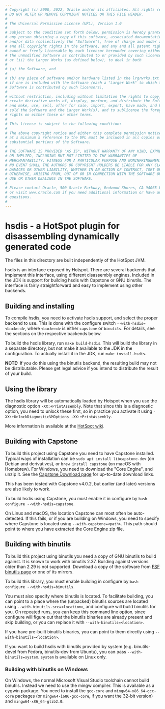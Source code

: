 ```yaml
---
# Copyright (c) 2008, 2022, Oracle and/or its affiliates. All rights reserved.
# DO NOT ALTER OR REMOVE COPYRIGHT NOTICES OR THIS FILE HEADER.
#
# The Universal Permissive License (UPL), Version 1.0
#
# Subject to the condition set forth below, permission is hereby granted to
# any person obtaining a copy of this software, associated documentation
# and/or data (collectively the "Software"), free of charge and under any
# and all copyright rights in the Software, and any and all patent rights
# owned or freely licensable by each licensor hereunder covering either (i)
# the unmodified Software as contributed to or provided by such licensor,
# or (ii) the Larger Works (as defined below), to deal in both
#
# (a) the Software, and
#
# (b) any piece of software and/or hardware listed in the lrgrwrks.txt file
# if one is included with the Software (each a "Larger Work" to which the
# Software is contributed by such licensors),
#
# without restriction, including without limitation the rights to copy,
# create derivative works of, display, perform, and distribute the Software
# and make, use, sell, offer for sale, import, export, have made, and have
# sold the Software and the Larger Work(s), and to sublicense the foregoing
# rights on either these or other terms.
#
# This license is subject to the following condition:
#
# The above copyright notice and either this complete permission notice or
# at a minimum a reference to the UPL must be included in all copies or
# substantial portions of the Software.
#
# THE SOFTWARE IS PROVIDED "AS IS", WITHOUT WARRANTY OF ANY KIND, EXPRESS
# OR IMPLIED, INCLUDING BUT NOT LIMITED TO THE WARRANTIES OF
# MERCHANTABILITY, FITNESS FOR A PARTICULAR PURPOSE AND NONINFRINGEMENT. IN
# NO EVENT SHALL THE AUTHORS OR COPYRIGHT HOLDERS BE LIABLE FOR ANY CLAIM,
# DAMAGES OR OTHER LIABILITY, WHETHER IN AN ACTION OF CONTRACT, TORT OR
# OTHERWISE, ARISING FROM, OUT OF OR IN CONNECTION WITH THE SOFTWARE OR THE
# USE OR OTHER DEALINGS IN THE SOFTWARE.
#
# Please contact Oracle, 500 Oracle Parkway, Redwood Shores, CA 94065 USA
# or visit www.oracle.com if you need additional information or have any
# questions.
#
---
```


# hsdis - a HotSpot plugin for disassembling dynamically generated code

The files in this directory are built independently of the HotSpot JVM.

hsdis is an interface exposed by Hotspot. There are several backends that
implement this interface, using different disassembly engines. Included in the
JDK is support for building hsdis with Capstone or GNU binutils. The interface
is fairly straightforward and easy to implement using other backends.

## Building and installing

To compile hsdis, you need to activate hsdis support, and select the proper
backend to use. This is done with the configure switch `--with-hsdis=<backend>`,
where `<backend>` is either `capstone` or `binutils`. For details, see the
sections on the respective backends below.

To build the hsdis library, run `make build-hsdis`. This will build the library
in a separate directory, but not make it available to the JDK in the
configuration. To actually install it in the JDK, run `make install-hsdis`.

**NOTE:** If you do this using the binutils backend, the resulting build may not
be distributable. Please get legal advice if you intend to distribute the result
of your build.

## Using the library

The hsdis library will be automatically loaded by Hotspot when you use the
diagnostic option `-XX:+PrintAssembly`. Note that since this is a diagnostic
option, you need to unlock these first, so in practice you activate it using
`-XX:+UnlockDiagnosticVMOptions -XX:+PrintAssembly`.

More information is available at the [HotSpot
wiki](https://wiki.openjdk.java.net/display/HotSpot/PrintAssembly).

## Building with Capstone

To build this project using Capstone you need to have Capstone installed.
Typical ways of installation can be `sudo apt install libcapstone-dev` (on
Debian and derivatives), or `brew install capstone` (on macOS with Homebrew).
For Windows, you need to download the "Core Engine", and unzip it. See the
[Capstone Download
page](https://www.capstone-engine.org/download.html#windows---core-engine-) for
up-to-date download links.

This has been tested with Capstone v4.0.2, but earlier (and later) versions are
also likely to work.

To build hsdis using Capstone, you must enable it in configure by `bash
configure --with-hsdis=capstone`.

On Linux and macOS, the location Capstone can most often be auto-detected. If
this fails, or if you are building on Windows, you need to specify where
Capstone is located using `--with-capstone=<path>`. This path should point to
where you have extracted the Core Engine zip file.

## Building with binutils

To build this project using binutils you need a copy of GNU binutils to build
against. It is known to work with binutils 2.37. Building against versions older
than 2.29 is not supported. Download a copy of the software from [FSF binutils
page](http://directory.fsf.org/project/binutils) or one of its mirrors.

To build this library, you must enable building in configure by `bash configure
--with-hsdis=binutils`.

You must also specify where binutils is located. To facilitate building, you can
point to a place where the (unpacked) binutils sources are located using
`--with-binutils-src=<location>`, and configure will build binutils for you. On
repeated runs, you can keep this command line option, since configure will
figure out that the binutils binaries are already present and skip building, or
you can replace it with `--with-binutils=<location>`.

If you have pre-built binutils binaries, you can point to them directly using
`--with-binutils=<location>`.

If you want to build hsdis with binutils provided by system (e.g. binutils-devel
from Fedora, binutils-dev from Ubuntu), you can pass `--with-binutils=system`.
`system` is available on Linux only.

### Building with binutils on Windows

On Windows, the normal Microsoft Visual Studio toolchain cannot build binutils.
Instead we need to use the mingw compiler. This is available as a cygwin
package. You need to install the `gcc-core` and `mingw64-x86_64-gcc-core`
packages (or `mingw64-i686-gcc-core`, if you want the 32-bit version) and
`mingw64-x86_64-glib2.0`.
